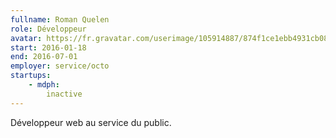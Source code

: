 ```yaml
---
fullname: Roman Quelen
role: Développeur
avatar: https://fr.gravatar.com/userimage/105914887/874f1ce1ebb4931cb08f46401b45a533.jpg?size=512
start: 2016-01-18
end: 2016-07-01
employer: service/octo
startups:
    - mdph:
        inactive
---
```


Développeur web au service du public.
